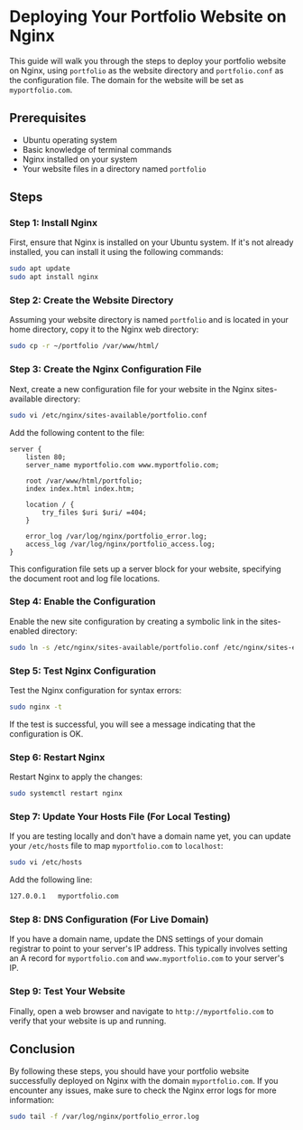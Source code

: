 # Deploying Your Portfolio Website on Nginx

This guide will walk you through the steps to deploy your portfolio website on Nginx, using `portfolio` as the website directory and `portfolio.conf` as the configuration file. The domain for the website will be set as `myportfolio.com`.

## Prerequisites
- Ubuntu operating system
- Basic knowledge of terminal commands
- Nginx installed on your system
- Your website files in a directory named `portfolio`

## Steps

### Step 1: Install Nginx
First, ensure that Nginx is installed on your Ubuntu system. If it's not already installed, you can install it using the following commands:

```sh
sudo apt update
sudo apt install nginx
```

### Step 2: Create the Website Directory
Assuming your website directory is named `portfolio` and is located in your home directory, copy it to the Nginx web directory:

```sh
sudo cp -r ~/portfolio /var/www/html/
```

### Step 3: Create the Nginx Configuration File
Next, create a new configuration file for your website in the Nginx sites-available directory:

```sh
sudo vi /etc/nginx/sites-available/portfolio.conf
```

Add the following content to the file:

```nginx
server {
    listen 80;
    server_name myportfolio.com www.myportfolio.com;

    root /var/www/html/portfolio;
    index index.html index.htm;

    location / {
        try_files $uri $uri/ =404;
    }

    error_log /var/log/nginx/portfolio_error.log;
    access_log /var/log/nginx/portfolio_access.log;
}
```

This configuration file sets up a server block for your website, specifying the document root and log file locations.

### Step 4: Enable the Configuration
Enable the new site configuration by creating a symbolic link in the sites-enabled directory:

```sh
sudo ln -s /etc/nginx/sites-available/portfolio.conf /etc/nginx/sites-enabled/
```

### Step 5: Test Nginx Configuration
Test the Nginx configuration for syntax errors:

```sh
sudo nginx -t
```

If the test is successful, you will see a message indicating that the configuration is OK.

### Step 6: Restart Nginx
Restart Nginx to apply the changes:

```sh
sudo systemctl restart nginx
```

### Step 7: Update Your Hosts File (For Local Testing)
If you are testing locally and don't have a domain name yet, you can update your `/etc/hosts` file to map `myportfolio.com` to `localhost`:

```sh
sudo vi /etc/hosts
```

Add the following line:

```sh
127.0.0.1   myportfolio.com
```

### Step 8: DNS Configuration (For Live Domain)
If you have a domain name, update the DNS settings of your domain registrar to point to your server's IP address. This typically involves setting an A record for `myportfolio.com` and `www.myportfolio.com` to your server's IP.

### Step 9: Test Your Website
Finally, open a web browser and navigate to `http://myportfolio.com` to verify that your website is up and running.

## Conclusion
By following these steps, you should have your portfolio website successfully deployed on Nginx with the domain `myportfolio.com`. If you encounter any issues, make sure to check the Nginx error logs for more information:

```sh
sudo tail -f /var/log/nginx/portfolio_error.log
```
```


